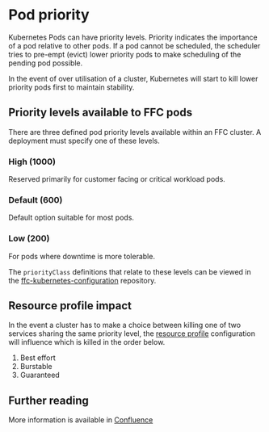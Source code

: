 # Pod priority
Kubernetes Pods can have priority levels. Priority indicates the importance of a pod relative to other pods. If a pod cannot be scheduled, the scheduler tries to pre-empt (evict) lower priority pods to make scheduling of the pending pod possible.

In the event of over utilisation of a cluster, Kubernetes will start to kill lower priority pods first to maintain stability.

## Priority levels available to FFC pods
There are three defined pod priority levels available within an FFC cluster.  A deployment must specify one of these levels.

### High (1000) 
Reserved primarily for customer facing or critical workload pods.

### Default (600)
Default option suitable for most pods.

### Low (200)
For pods where downtime is more tolerable.

The `priorityClass` definitions that relate to these levels can be viewed in the [ffc-kubernetes-configuration](https://github.com/DEFRA/ffc-kubernetes-configuration/tree/master/priority-classes) repository.

## Resource profile impact
In the event a cluster has to make a choice between killing one of two services sharing the same priority level, the [resource profile](resource-usage.md) configuration will influence which is killed in the order below.
  1. Best effort
  2. Burstable
  3. Guaranteed

## Further reading
More information is available in [Confluence](https://kubernetes.io/docs/concepts/configuration/pod-priority-preemption/)
